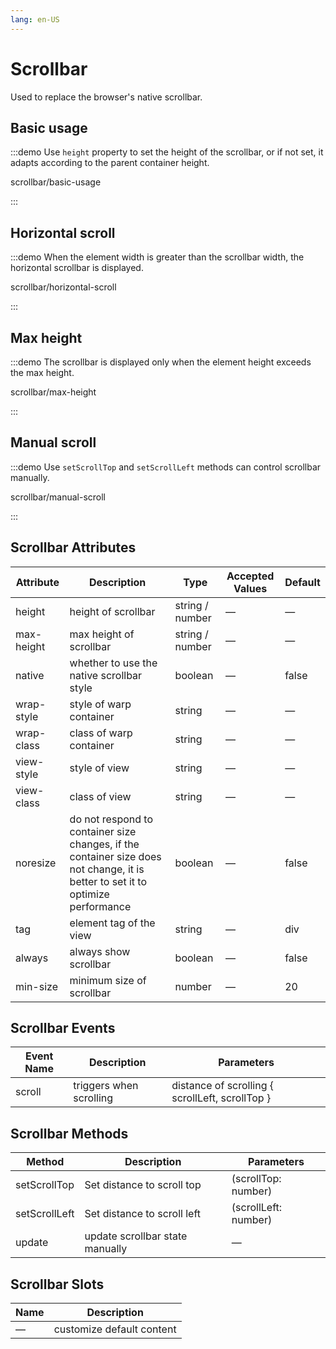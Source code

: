 ```yaml
---
lang: en-US
---
```


# Scrollbar

Used to replace the browser's native scrollbar.

<style lang="scss">
.example-showcase {
  .el-scrollbar {
    .scrollbar-demo-item {
      display: flex;
      align-items: center;
      justify-content: center;
      height: 50px;
      margin: 10px;
      text-align: center;
      border-radius: 4px;
      background: var(--el-color-primary-light-9);
      color: var(--el-color-primary);
    }

    .flex-content {
      display: flex;

      .scrollbar-demo-item {
        flex-shrink: 0;
        display: flex;
        align-items: center;
        justify-content: center;
        width: 100px;
        height: 50px;
        margin: 10px;
        text-align: center;
        border-radius: 4px;
        background: var(--el-color-danger-lighter);
        color: var(--el-color-danger);
      }
    }
  }
  .el-button {
    margin-bottom: 20px;
  }
  .el-slider {
    margin-top: 20px;
  }
}
</style>

## Basic usage

:::demo Use `height` property to set the height of the scrollbar, or if not set, it adapts according to the parent container height.

scrollbar/basic-usage

:::

## Horizontal scroll

:::demo When the element width is greater than the scrollbar width, the horizontal scrollbar is displayed.

scrollbar/horizontal-scroll

:::

## Max height

:::demo The scrollbar is displayed only when the element height exceeds the max height.

scrollbar/max-height

:::

## Manual scroll

:::demo Use `setScrollTop` and `setScrollLeft` methods can control scrollbar manually.

scrollbar/manual-scroll

:::

## Scrollbar Attributes

| Attribute  | Description                                                                                                                     | Type            | Accepted Values | Default |
| ---------- | ------------------------------------------------------------------------------------------------------------------------------- | --------------- | --------------- | ------- |
| height     | height of scrollbar                                                                                                             | string / number | —               | —       |
| max-height | max height of scrollbar                                                                                                         | string / number | —               | —       |
| native     | whether to use the native scrollbar style                                                                                       | boolean         | —               | false   |
| wrap-style | style of warp container                                                                                                         | string          | —               | —       |
| wrap-class | class of warp container                                                                                                         | string          | —               | —       |
| view-style | style of view                                                                                                                   | string          | —               | —       |
| view-class | class of view                                                                                                                   | string          | —               | —       |
| noresize   | do not respond to container size changes, if the container size does not change, it is better to set it to optimize performance | boolean         | —               | false   |
| tag        | element tag of the view                                                                                                         | string          | —               | div     |
| always     | always show scrollbar                                                                                                           | boolean         | —               | false   |
| min-size   | minimum size of scrollbar                                                                                                       | number          | —               | 20      |

## Scrollbar Events

| Event Name | Description             | Parameters                                      |
| ---------- | ----------------------- | ----------------------------------------------- |
| scroll     | triggers when scrolling | distance of scrolling { scrollLeft, scrollTop } |

## Scrollbar Methods

| Method        | Description                     | Parameters           |
| ------------- | ------------------------------- | -------------------- |
| setScrollTop  | Set distance to scroll top      | (scrollTop: number)  |
| setScrollLeft | Set distance to scroll left     | (scrollLeft: number) |
| update        | update scrollbar state manually | —                    |

## Scrollbar Slots

| Name | Description               |
| ---- | ------------------------- |
| —    | customize default content |
